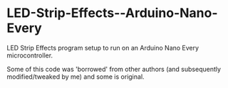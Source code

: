 # LED-Strip-Effects--Arduino-Nano-Every
LED Strip Effects program setup to run on an Arduino Nano Every microcontroller.

Some of this code was 'borrowed' from other authors (and subsequently modified/tweaked by me) and some is original.
